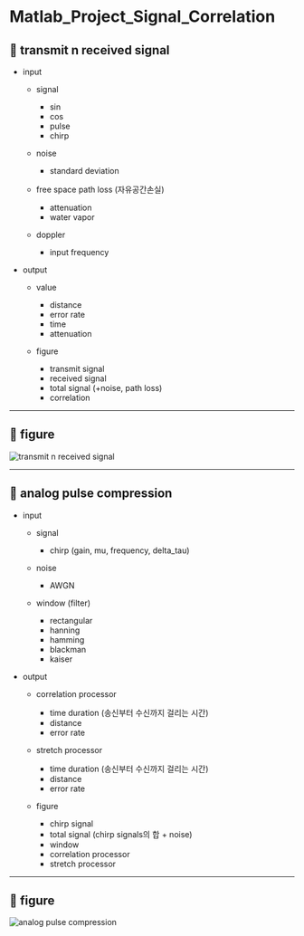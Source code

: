 # Matlab_Project_Signal_Correlation

  ## 🥕 transmit n received signal
  
  * input
    * signal
      * sin
      * cos
      * pulse
      * chirp 
      
    * noise
      * standard deviation
      
    * free space path loss (자유공간손실)
      * attenuation
      * water vapor 
    
    * doppler
      * input frequency 
 
  * output
    * value 
      * distance
      * error rate
      * time
      * attenuation
  
    * figure
      * transmit signal
      * received signal
      * total signal (+noise, path loss)
      * correlation

----------------------------------

  ## 🌽 figure
  
  ![transmit n received signal](https://user-images.githubusercontent.com/47622991/121324235-7bb32400-c94b-11eb-831a-51da8ae7b662.PNG)

-----------------------------------

  ## 🍇 analog pulse compression
  
  * input
    * signal
      * chirp (gain, mu, frequency, delta_tau)

    * noise
      * AWGN
       
    * window (filter)
      * rectangular
      * hanning
      * hamming
      * blackman
      * kaiser
      
  * output
    * correlation processor
      * time duration (송신부터 수신까지 걸리는 시간)
      * distance
      * error rate
       
    * stretch processor 
      * time duration (송신부터 수신까지 걸리는 시간)
      * distance
      * error rate
    
    * figure
      * chirp signal
      * total signal (chirp signals의 합 + noise)
      * window
      * correlation processor
      * stretch processor

----------------------------------------

  ## 🍉 figure
  
  ![analog pulse compression](https://user-images.githubusercontent.com/47622991/121325452-93d77300-c94c-11eb-92fc-f0a961791689.PNG)

